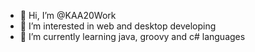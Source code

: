 - 👋 Hi, I’m @KAA20Work
- 👀 I’m interested in web and desktop developing
- 🌱 I’m currently learning java, groovy and c# languages
